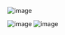 ![image](https://github.com/user-attachments/assets/07ef50b8-ed6e-4295-90c9-82a052ec3ab7)

![image](https://github.com/user-attachments/assets/a283fe7c-d618-4a2b-a43c-e1413a671f4b)
![image](https://github.com/user-attachments/assets/da49d763-2092-42d8-8892-0c4c467e0c20)
